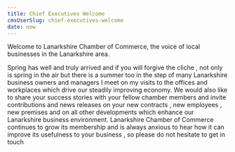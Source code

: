 ```yaml
---
title: Chief Executives Welcome
cmsUserSlug: chief-executives-welcome
date: now
---
```


Welcome to Lanarkshire Chamber of Commerce, the voice of local businesses in the Lanarkshire area.

Spring has well and truly arrived and if you will forgive the cliche , not only is spring in the air but there is a summer too in the step of many Lanarkshire business owners and managers I meet on my visits to the offices and workplaces which drive our steadily improving economy. We would also like to share your success stories with your fellow chamber members and invite contributions and news releases on your new contracts , new employees , new premises and on all other developments which enhance our Lanarkshire business environment. Lanarkshire Chamber of Commerce continues to grow its membership and is always anxious to hear how it can improve its usefulness to your business , so please do not hesitate to get in touch